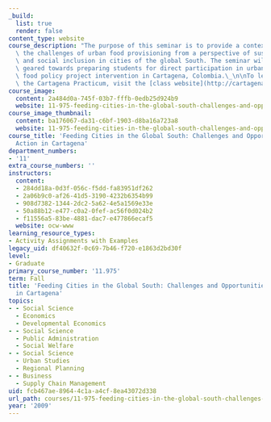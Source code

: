 ```yaml
---
_build:
  list: true
  render: false
content_type: website
course_description: "The purpose of this seminar is to provide a context for understanding\
  \ the challenges of urban food provisioning from a perspective of sustainability\
  \ and social inclusion in cities of the global South. The seminar will be specifically\
  \ geared towards preparing students for direct participation in urban markets and\
  \ food policy project intervention in Cartagena, Colombia.\_\n\nTo learn more about\
  \ the Cartagena Practicum, visit the [class website](http://cartagena.mit.edu/index.htm).\n"
course_image:
  content: 2a484d0a-745f-03b7-fffb-0edb25d924b9
  website: 11-975-feeding-cities-in-the-global-south-challenges-and-opportunities-for-action-in-cartagena-fall-2009
course_image_thumbnail:
  content: ba176067-da31-c6bf-1903-d8ba16a723a8
  website: 11-975-feeding-cities-in-the-global-south-challenges-and-opportunities-for-action-in-cartagena-fall-2009
course_title: 'Feeding Cities in the Global South: Challenges and Opportunities for
  Action in Cartagena'
department_numbers:
- '11'
extra_course_numbers: ''
instructors:
  content:
  - 284dd18a-0d3f-056c-f5dd-fa83951df262
  - 2a06b9c0-af26-41d5-3190-4232b6354b99
  - 908d7382-1344-2dc2-5a62-4e5a1569e33e
  - 50a88b12-e477-c0a2-0fef-ac56f0d024b2
  - f11556a5-83be-4881-dac7-e477866ecaf5
  website: ocw-www
learning_resource_types:
- Activity Assignments with Examples
legacy_uid: df40632f-0c69-7b46-f720-e1863d2bd30f
level:
- Graduate
primary_course_number: '11.975'
term: Fall
title: 'Feeding Cities in the Global South: Challenges and Opportunities for Action
  in Cartagena'
topics:
- - Social Science
  - Economics
  - Developmental Economics
- - Social Science
  - Public Administration
  - Social Welfare
- - Social Science
  - Urban Studies
  - Regional Planning
- - Business
  - Supply Chain Management
uid: fcb467ae-8964-4c1a-a4cf-8ea43072d338
url_path: courses/11-975-feeding-cities-in-the-global-south-challenges-and-opportunities-for-action-in-cartagena-fall-2009
year: '2009'
---
```

